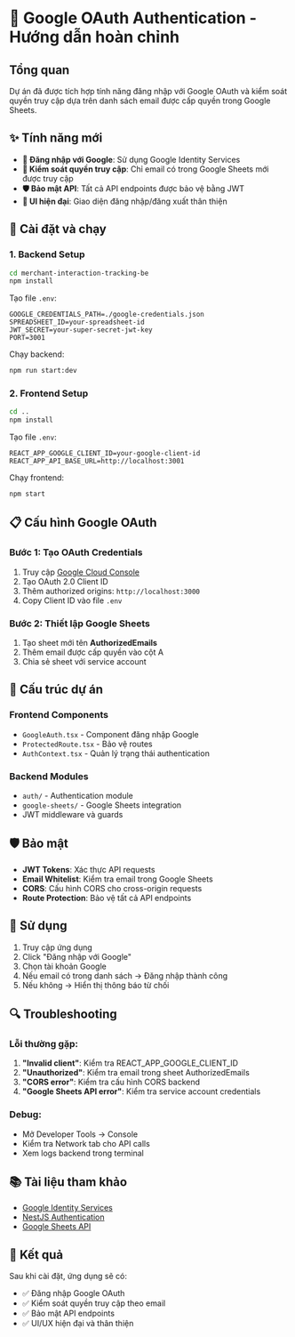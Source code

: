 # 🔐 Google OAuth Authentication - Hướng dẫn hoàn chỉnh

## Tổng quan

Dự án đã được tích hợp tính năng đăng nhập với Google OAuth và kiểm soát quyền truy cập dựa trên danh sách email được cấp quyền trong Google Sheets.

## ✨ Tính năng mới

- **🔑 Đăng nhập với Google**: Sử dụng Google Identity Services
- **📧 Kiểm soát quyền truy cập**: Chỉ email có trong Google Sheets mới được truy cập
- **🛡️ Bảo mật API**: Tất cả API endpoints được bảo vệ bằng JWT
- **🎨 UI hiện đại**: Giao diện đăng nhập/đăng xuất thân thiện

## 🚀 Cài đặt và chạy

### 1. Backend Setup

```bash
cd merchant-interaction-tracking-be
npm install
```

Tạo file `.env`:
```env
GOOGLE_CREDENTIALS_PATH=./google-credentials.json
SPREADSHEET_ID=your-spreadsheet-id
JWT_SECRET=your-super-secret-jwt-key
PORT=3001
```

Chạy backend:
```bash
npm run start:dev
```

### 2. Frontend Setup

```bash
cd ..
npm install
```

Tạo file `.env`:
```env
REACT_APP_GOOGLE_CLIENT_ID=your-google-client-id
REACT_APP_API_BASE_URL=http://localhost:3001
```

Chạy frontend:
```bash
npm start
```

## 📋 Cấu hình Google OAuth

### Bước 1: Tạo OAuth Credentials
1. Truy cập [Google Cloud Console](https://console.cloud.google.com/)
2. Tạo OAuth 2.0 Client ID
3. Thêm authorized origins: `http://localhost:3000`
4. Copy Client ID vào file `.env`

### Bước 2: Thiết lập Google Sheets
1. Tạo sheet mới tên **AuthorizedEmails**
2. Thêm email được cấp quyền vào cột A
3. Chia sẻ sheet với service account

## 🔧 Cấu trúc dự án

### Frontend Components
- `GoogleAuth.tsx` - Component đăng nhập Google
- `ProtectedRoute.tsx` - Bảo vệ routes
- `AuthContext.tsx` - Quản lý trạng thái authentication

### Backend Modules
- `auth/` - Authentication module
- `google-sheets/` - Google Sheets integration
- JWT middleware và guards

## 🛡️ Bảo mật

- **JWT Tokens**: Xác thực API requests
- **Email Whitelist**: Kiểm tra email trong Google Sheets
- **CORS**: Cấu hình CORS cho cross-origin requests
- **Route Protection**: Bảo vệ tất cả API endpoints

## 📱 Sử dụng

1. Truy cập ứng dụng
2. Click "Đăng nhập với Google"
3. Chọn tài khoản Google
4. Nếu email có trong danh sách → Đăng nhập thành công
5. Nếu không → Hiển thị thông báo từ chối

## 🔍 Troubleshooting

### Lỗi thường gặp:

1. **"Invalid client"**: Kiểm tra REACT_APP_GOOGLE_CLIENT_ID
2. **"Unauthorized"**: Kiểm tra email trong sheet AuthorizedEmails
3. **"CORS error"**: Kiểm tra cấu hình CORS backend
4. **"Google Sheets API error"**: Kiểm tra service account credentials

### Debug:
- Mở Developer Tools → Console
- Kiểm tra Network tab cho API calls
- Xem logs backend trong terminal

## 📚 Tài liệu tham khảo

- [Google Identity Services](https://developers.google.com/identity/gsi/web)
- [NestJS Authentication](https://docs.nestjs.com/security/authentication)
- [Google Sheets API](https://developers.google.com/sheets/api)

## 🎯 Kết quả

Sau khi cài đặt, ứng dụng sẽ có:
- ✅ Đăng nhập Google OAuth
- ✅ Kiểm soát quyền truy cập theo email
- ✅ Bảo mật API endpoints
- ✅ UI/UX hiện đại và thân thiện
